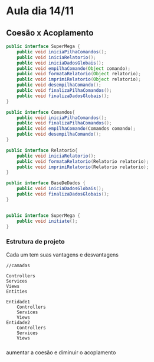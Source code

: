 # Aula dia 14/11

## Coesão x Acoplamento

```java
public interface SuperMega {
    public void iniciaPilhaComandos();
    public void iniciaRelatorio();
    public void iniciaDadosGlobais();
    public void empilhaComando(Object comando);
    public void formataRelatorio(Object relatorio);
    public void imprimiRelatorio(Object relatorio);
    public void desempilhaComando();
    public void finalizaPilhaComandos();
    public void finalizaDadosGlobais();
}
```

```java
public interface Comandos{
    public void iniciaPilhaComandos();
    public void finalizaPilhaComandos();
    public void empilhaComando(Comandos comando);
    public void desempilhaComando();
}

public interface Relatorio{
    public void iniciaRelatorio();
    public void formataRelatorio(Relatorio relatorio);
    public void imprimiRelatorio(Relatorio relatorio);
}

public interface BaseDeDados {
    public void iniciaDadosGlobais();
    public void finalizaDadosGlobais();
}


public interface SuperMega {
    public void initiate();
}
```


### Estrutura de projeto

Cada um tem suas vantagens e desvantagens

```
//camadas 

Controllers
Services
Views
Entities
```

```
Entidade1
    Controllers
    Services
    Views
Entidade2
    Controllers
    Services
    Views
```

### 

aumentar a coesão e diminuir o acoplamento